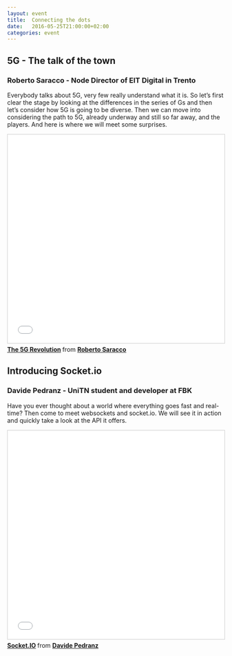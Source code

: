 ```yaml
---
layout: event
title:  Connecting the dots
date:   2016-05-25T21:00:00+02:00
categories: event
---
```


## 5G - The talk of the town
### Roberto Saracco - Node Director of EIT Digital in Trento

Everybody talks about 5G, very few really understand what it is. So let’s first clear the stage by looking at the differences in the series of Gs and then let’s consider how 5G is going to be diverse. Then we can move into considering the path to 5G, already underway and still so far away, and the players. And here is where we will meet some surprises.

<iframe src="//www.slideshare.net/slideshow/embed_code/key/5Hw8HeuiOF9KmH" width="595" height="485" frameborder="0" marginwidth="0" marginheight="0" scrolling="no" style="border:1px solid #CCC; border-width:1px; margin-bottom:5px; max-width: 100%;" allowfullscreen> </iframe> <div style="margin-bottom:5px"> <strong> <a href="//www.slideshare.net/franzonadiman/the-5g-revolution-by-r-saracco-eit-digital-italy" title="The 5G Revolution" target="_blank">The 5G Revolution</a> </strong> from <strong><a target="_blank" href="//www.linkedin.com/in/saracco-roberto-8283765">Roberto Saracco</a></strong> </div>

## Introducing Socket.io
### Davide Pedranz - UniTN student and developer at FBK

Have you ever thought about a world where everything goes fast and real-time? Then come to meet websockets and socket.io. We will see it in action and quickly take a look at the API it offers.

<iframe src="//www.slideshare.net/slideshow/embed_code/key/GED8oSDzTJM2ED" width="595" height="485" frameborder="0" marginwidth="0" marginheight="0" scrolling="no" style="border:1px solid #CCC; border-width:1px; margin-bottom:5px; max-width: 100%;" allowfullscreen> </iframe> <div style="margin-bottom:5px"> <strong> <a href="//www.slideshare.net/DavidePedranz/socketio-64052375" title="Socket.IO" target="_blank">Socket.IO</a> </strong> from <strong><a href="//davidepedranz.github.io" target="_blank">Davide Pedranz</a></strong> </div>
